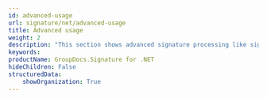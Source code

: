 ```yaml
---
id: advanced-usage
url: signature/net/advanced-usage
title: Advanced usage
weight: 2
description: "This section shows advanced signature processing like signing, verifying, searching, updating and deletion of electronic signatures with GroupDocs.Signature API."
keywords: 
productName: GroupDocs.Signature for .NET
hideChildren: False
structuredData:
    showOrganization: True
---
```


